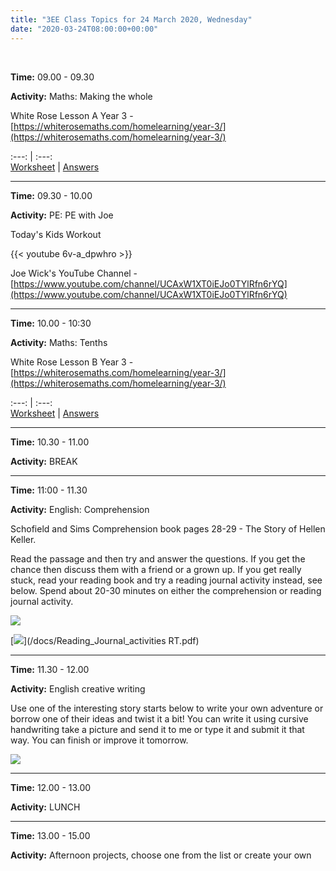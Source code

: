 ```yaml
---
title: "3EE Class Topics for 24 March 2020, Wednesday"
date: "2020-03-24T08:00:00+00:00"
---
```


&nbsp;

**Time:** 09.00 - 09.30

**Activity:** Maths: Making the whole

White Rose Lesson A Year 3 - [https://whiterosemaths.com/homelearning/year-3/](https://whiterosemaths.com/homelearning/year-3/)

:---: | :---:  
[Worksheet](https://wrm-13b48.kxcdn.com/wp-content/uploads/2020/homelearning/year-3/Y3-Spring-Block-5-WO2-Making-the-whole-2019.pdf) | [Answers](https://wrm-13b48.kxcdn.com/wp-content/uploads/2020/homelearning/year-3/Y3-Spring-Block-5-ANS2-Making-the-whole-2019.pdf) 

<hr>

**Time:** 09.30 - 10.00

**Activity:** PE: PE with Joe

Today's Kids Workout

{{< youtube 6v-a_dpwhro >}}

Joe Wick's YouTube Channel - [https://www.youtube.com/channel/UCAxW1XT0iEJo0TYlRfn6rYQ](https://www.youtube.com/channel/UCAxW1XT0iEJo0TYlRfn6rYQ)



<hr>

**Time:** 10.00 - 10:30

**Activity:** Maths: Tenths

White Rose Lesson B Year 3 - [https://whiterosemaths.com/homelearning/year-3/](https://whiterosemaths.com/homelearning/year-3/)

:---: | :---:  
[Worksheet](https://wrm-13b48.kxcdn.com/wp-content/uploads/2020/homelearning/year-3/Y3-Spring-Block-5-WO3-Tenths-2019.pdf) | [Answers](https://wrm-13b48.kxcdn.com/wp-content/uploads/2020/homelearning/year-3/Y3-Spring-Block-5-ANS3-Tenths-2019.pdf)

<hr>

**Time:** 10.30 - 11.00

**Activity:** BREAK

<hr>

**Time:** 11:00 - 11.30 

**Activity:** English: Comprehension

Schofield and Sims Comprehension book pages 28-29 - The Story of Hellen Keller.

Read the passage and then try and answer the questions. If you get the chance then discuss them with a friend or a grown up. If you get really stuck, read your reading book and try a reading journal activity instead, see below. Spend about 20-30 minutes on either the comprehension or reading journal activity.

[![](/images/schofieldAndSims.png)](/docs/hellenKeller.pdf)

[![](/images/readingJournal.png)](/docs/Reading_Journal_activities RT.pdf)

<hr>

**Time:** 11.30 - 12.00

**Activity:** English creative writing

Use one of the interesting story starts below to write your own adventure or borrow one of their ideas and twist it a bit! You can write it using cursive handwriting take a picture and send it to me or type it and submit it that way. You can finish or improve it tomorrow.

[![](/images/startStory.png)](/docs/startStory.pdf)

<hr>

**Time:** 12.00 - 13.00

**Activity:** LUNCH

<hr>

**Time:** 13.00 - 15.00

**Activity:** Afternoon projects, choose one from the list or create your own

<br/>
<br/>

